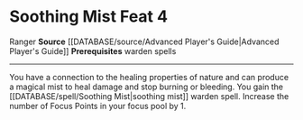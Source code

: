 ﻿---
feat: Soothing Mist
id: '1769'
level: '4'
name: Soothing Mist
prerequisite: warden spells
rarity: Common
source: '[[DATABASE/source/Advanced Player''s Guide|Advanced Player''s Guide]]'
trait:
- '[[DATABASE/trait/Ranger|Ranger]]'
type: Feat

---
# Soothing Mist <span class="item-type">Feat 4</span>

<span class="item-trait">Ranger</span>
**Source** [[DATABASE/source/Advanced Player's Guide|Advanced Player's Guide]] 
**Prerequisites** warden spells

---
You have a connection to the healing properties of nature and can produce a magical mist to heal damage and stop burning or bleeding. You gain the [[DATABASE/spell/Soothing Mist|soothing mist]] warden spell. Increase the number of Focus Points in your focus pool by 1.